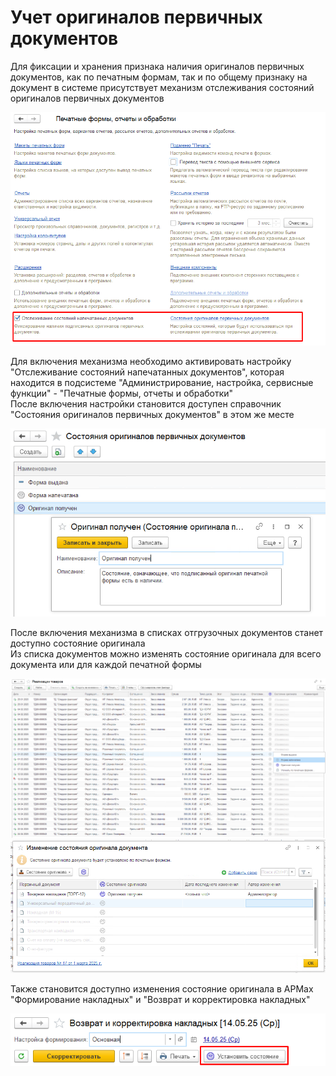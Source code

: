 # Учет оригиналов первичных документов

Для фиксации и хранения признака наличия оригиналов первичных документов, как по печатным формам, так и по общему признаку на документ в системе присутствует механизм отслеживания состояний оригиналов первичных документов 

![1]

Для включения механизма необходимо активировать настройку "Отслеживание состояний напечатанных документов", которая находится в подсистеме "Администрирование, настройка, сервисные функции" - "Печатные формы, отчеты и обработки"   
После включения настройки становится доступен справочник "Состояния оригиналов первичных документов" в этом же месте

![2]

После включения механизма в списках отгрузочных документов станет доступно состояние оригинала  
Из списка документов можно изменять состояние оригинала для всего документа или для каждой печатной формы

![3]  
![4]  

Также становится доступно изменения состояние оригинала в АРМах "Формирование накладных" и "Возврат и корректировка накладных"

![5] 

[1]: 1.png 
[2]: 2.png 
[3]: 3.png 
[4]: 4.png 
[5]: 5.png 